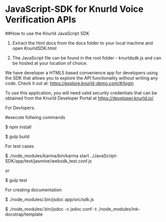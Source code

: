 # JavaScript-SDK for Knurld Voice Verification APIs

##How to use the Knurld JavaScript SDK

1. Extract the html docs from the docs folder to your local machine and open KnurldSDK.html

2. The JavaScript file can be found in the root folder - knurldsdk.js and can be hosted at your location of choice.


We have developer a HTML5 based convenience app for developers using the SDK that allows you to explore the API functionality without writing any code. Check it out at:
https://explore.knurld-demo.com/#/login

To use this application, you will need valid security credentials that can be obtained from the Knurld Developer Portal at https://developer.knurld.io/

For Devlopers:

#execute follwing commands

$ npm install

$ gulp build

For test cases

$ ./node_modules/karma/bin/karma  start ../JavaScript-SDK/app/test/jasmine/websdk_test.conf.js 

or 

$ gulp test

For creating documentation

$ ./node_modules/.bin/jsdoc app/src/sdk.js

$ ./node_modules/.bin/jsdoc -c jsdoc.conf -t ./node_modules/ink-docstrap/template
